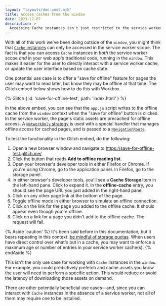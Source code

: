 ```yaml
---
layout: "layouts/doc-post.njk"
title: Access caches from the window
date: 2021-12-07
description: >
  Accessing Cache instances isn't just restricted to the service worker scope. You can also access them from the window context, and in this article, you'll learn how.
---
```


With all of this work we've been doing outside of the `window`, you might think that [`Cache` instances](https://developer.mozilla.org/docs/Web/API/Cache) can only be accessed in the service worker scope. The fact is that you can access `Cache` instances in _both_ the service worker scope _and_ in your web app's traditional code, running  in the `window`. This makes it easier for the user to directly interact with a service worker cache, or update the user interface based on cache state.

One potential use case is to offer a "save for offline" feature for pages the user may want to read later, but know they may be offline at that time. The Glitch embed below shows how to do this with Workbox.

{% Glitch {
  id: 'save-for-offline-test',
  path: 'index.html'
} %}

In the above embed, you can see that the `app.js` script writes to the offline cache from the `window` context when the "save for offline" button is clicked. In the service worker, the page's static assets are precached for offline access. A [`NetworkOnly` strategy](/docs/workbox/reference/workbox-strategies/#type-NetworkOnly) is used with a special handler that manages offline access for cached pages, and is passed to a [`NavigationRoute`](/docs/workbox/reference/workbox-routing/#type-NavigationRoute).

To test the functionality in the Glitch embed, do the following:

1. Open a new browser window and navigate to https://save-for-offline-test.glitch.me/
2. Click the button that reads **Add to offline reading list**.
3. Open your browser's developer tools in either Firefox or Chrome. If you're using Chrome, go to the application panel. In Firefox, go to the storage panel.
4. In either browser's developer tools, you'll see a **Cache Storage** item in the left-hand pane. Click to expand it. In the **offline-cache** entry, you should see the page URL you just added in the right-hand pane.
5. Click on any other page link at the bottom of the page.
6. Toggle offline mode in either browser to simulate an offline connection.
7. Click on the link for the page you added to the offline cache. It should appear even though you're offline.
8. Click on a link for a page you didn't add to the offline cache. The request will fail.

{% Aside 'caution' %}
It's been said before in this documentation, but it bears repeating in this context: [be mindful of storage quotas](/docs/workbox/caching-resources-during-runtime/#setting-an-expiry-for-cache-entries). When users have direct control over what's put in a cache, you may want to enforce a maximum age or number of entries in your service worker cache(s).
{% endAside %}

This isn't the only use case for working with `Cache` instances in the `window`. For example, you could predictively prefetch and cache assets you know the user will need to perform a specific action. This would reduce or avoid the latency of downloading those assets on demand.

There are other potentially beneficial use cases&mdash;and, since you can interact with `Cache` instances in the absence of a service worker, not all of them may require one to be installed.
